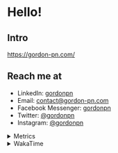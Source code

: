 # Hello!

## Intro

<https://gordon-pn.com/>

## Reach me at

- LinkedIn: [gordonpn](https://www.linkedin.com/in/gordonpn/)
- Email: [contact@gordon-pn.com](mailto:contact@gordon-pn.com)
- Facebook Messenger: [gordonpn](https://www.messenger.com/t/Gordonpn)
- Twitter: [@gordonpn](https://twitter.com/Gordonpn)
- Instagram: [@gordonpn](https://www.instagram.com/gordonpn/)

<details>
  <summary>Metrics</summary>

  <img align="center" src="https://github.com/gordonpn/gordonpn/blob/master/github-metrics.svg" alt="GitHub Metrics">

</details>

<details>
  <summary>WakaTime</summary>

  <!--START_SECTION:waka-->
📊 **This Week I Spent My Time On** 

```text
💬 Programming Languages: 
Other                    17 hrs 49 mins      ████████████████████████░   94.58 % 
Java                     54 mins             █░░░░░░░░░░░░░░░░░░░░░░░░   04.85 % 
Smithy                   4 mins              ░░░░░░░░░░░░░░░░░░░░░░░░░   00.37 % 
IDEA_MODULE              1 min               ░░░░░░░░░░░░░░░░░░░░░░░░░   00.11 % 
Markdown                 0 secs              ░░░░░░░░░░░░░░░░░░░░░░░░░   00.03 % 

🔥 Editors: 
Chrome                   10 hrs 17 mins      ██████████████░░░░░░░░░░░   54.60 % 
Slack                    3 hrs 6 mins        ████░░░░░░░░░░░░░░░░░░░░░   16.52 % 
Firefox                  1 hr 22 mins        ██░░░░░░░░░░░░░░░░░░░░░░░   07.26 % 
Messages                 1 hr 3 mins         █░░░░░░░░░░░░░░░░░░░░░░░░   05.64 % 
IntelliJ IDEA            1 hr 1 min          █░░░░░░░░░░░░░░░░░░░░░░░░   05.41 % 
```


 Last Updated on 19/10/2025 16:26:07 UTC
<!--END_SECTION:waka-->
</details>
